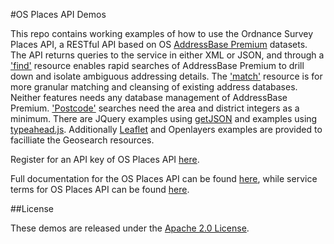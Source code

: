 #OS Places API Demos

This repo contains working examples of how to use the Ordnance Survey Places API, a RESTful API based on OS [AddressBase Premium](https://www.ordnancesurvey.co.uk/business-and-government/products/addressbase-premium.html) datasets. The API returns queries to the service in either XML or JSON, and through a ['find'](https://apidocs.os.uk/docs/os-places-find) resource enables rapid searches of AddressBase Premium to drill down and isolate ambiguous addressing details. The ['match'](https://apidocs.os.uk/docs/os-places-match) resource is for more granular matching and cleansing of existing address databases. Neither features needs any database management of AddressBase Premium. ['Postcode'](https://apidocs.os.uk/docs/os-places-postcode) searches need the area and district integers as a minimum. There are JQuery examples using [getJSON](http://api.jquery.com/jquery.getjson/) and examples using [typeahead.js](https://twitter.github.io/typeahead.js/). Additionally [Leaflet](http://leafletjs.com/) and Openlayers examples are provided to facilliate the Geosearch resources.

Register for an API key of OS Places API [here](https://developer.ordnancesurvey.co.uk/user/register).

Full documentation for the OS Places API can be found [here](https://apidocs.os.uk/docs/os-places-overview), while service terms for OS Places API can be found [here](https://developer.ordnancesurvey.co.uk/sites/default/files/OS_Places_v2-1.pdf).

##License

These demos are released under the [Apache 2.0 License](http://www.apache.org/licenses/LICENSE-2.0.html).

